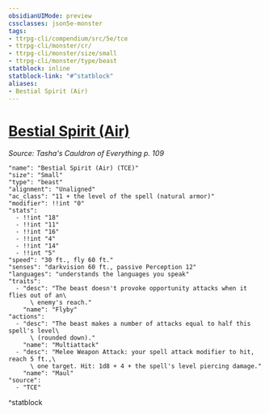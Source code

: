 ```yaml
---
obsidianUIMode: preview
cssclasses: json5e-monster
tags:
- ttrpg-cli/compendium/src/5e/tce
- ttrpg-cli/monster/cr/
- ttrpg-cli/monster/size/small
- ttrpg-cli/monster/type/beast
statblock: inline
statblock-link: "#^statblock"
aliases:
- Bestial Spirit (Air)
---
```

# [Bestial Spirit (Air)](3-Mechanics\CLI\Compendium\bestiary\beast/bestial-spirit-air-tce.md)
*Source: Tasha's Cauldron of Everything p. 109*  

```statblock
"name": "Bestial Spirit (Air) (TCE)"
"size": "Small"
"type": "beast"
"alignment": "Unaligned"
"ac_class": "11 + the level of the spell (natural armor)"
"modifier": !!int "0"
"stats":
  - !!int "18"
  - !!int "11"
  - !!int "16"
  - !!int "4"
  - !!int "14"
  - !!int "5"
"speed": "30 ft., fly 60 ft."
"senses": "darkvision 60 ft., passive Perception 12"
"languages": "understands the languages you speak"
"traits":
  - "desc": "The beast doesn't provoke opportunity attacks when it flies out of an\
      \ enemy's reach."
    "name": "Flyby"
"actions":
  - "desc": "The beast makes a number of attacks equal to half this spell's level\
      \ (rounded down)."
    "name": "Multiattack"
  - "desc": "Melee Weapon Attack: your spell attack modifier to hit, reach 5 ft.,\
      \ one target. Hit: 1d8 + 4 + the spell's level piercing damage."
    "name": "Maul"
"source":
  - "TCE"
```
^statblock
